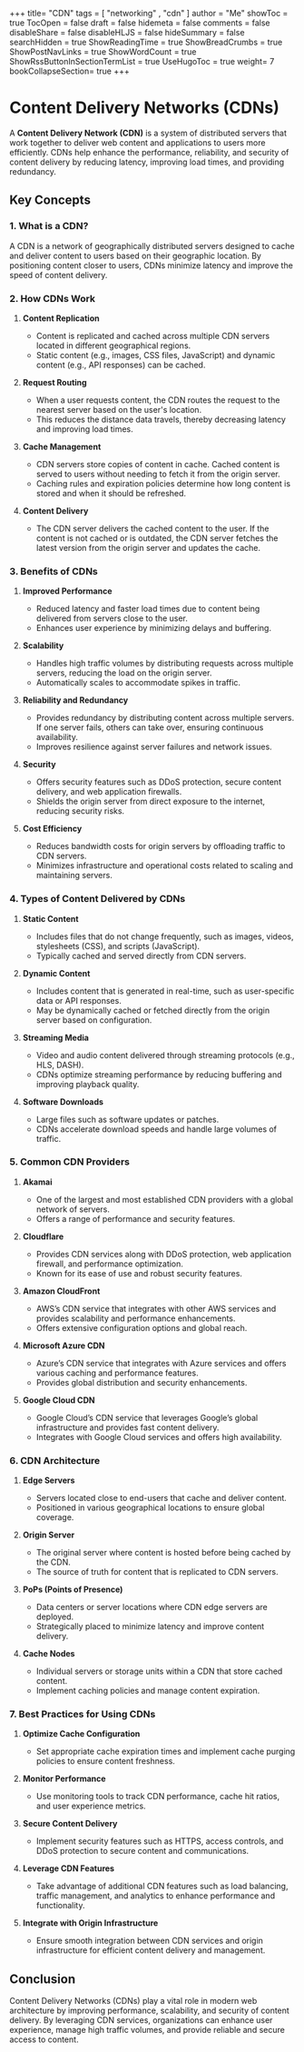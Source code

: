 +++
title= "CDN"
tags = [ "networking" , "cdn" ]
author = "Me"
showToc = true
TocOpen = false
draft = false
hidemeta = false
comments = false
disableShare = false
disableHLJS = false
hideSummary = false
searchHidden = true
ShowReadingTime = true
ShowBreadCrumbs = true
ShowPostNavLinks = true
ShowWordCount = true
ShowRssButtonInSectionTermList = true
UseHugoToc = true
weight= 7
bookCollapseSection= true
+++


# Content Delivery Networks (CDNs)

A **Content Delivery Network (CDN)** is a system of distributed servers that work together to deliver web content and applications to users more efficiently. CDNs help enhance the performance, reliability, and security of content delivery by reducing latency, improving load times, and providing redundancy.

## Key Concepts

### 1. **What is a CDN?**

A CDN is a network of geographically distributed servers designed to cache and deliver content to users based on their geographic location. By positioning content closer to users, CDNs minimize latency and improve the speed of content delivery.

### 2. **How CDNs Work**

1. **Content Replication**
   - Content is replicated and cached across multiple CDN servers located in different geographical regions.
   - Static content (e.g., images, CSS files, JavaScript) and dynamic content (e.g., API responses) can be cached.

2. **Request Routing**
   - When a user requests content, the CDN routes the request to the nearest server based on the user's location.
   - This reduces the distance data travels, thereby decreasing latency and improving load times.

3. **Cache Management**
   - CDN servers store copies of content in cache. Cached content is served to users without needing to fetch it from the origin server.
   - Caching rules and expiration policies determine how long content is stored and when it should be refreshed.

4. **Content Delivery**
   - The CDN server delivers the cached content to the user. If the content is not cached or is outdated, the CDN server fetches the latest version from the origin server and updates the cache.

### 3. **Benefits of CDNs**

1. **Improved Performance**
   - Reduced latency and faster load times due to content being delivered from servers close to the user.
   - Enhances user experience by minimizing delays and buffering.

2. **Scalability**
   - Handles high traffic volumes by distributing requests across multiple servers, reducing the load on the origin server.
   - Automatically scales to accommodate spikes in traffic.

3. **Reliability and Redundancy**
   - Provides redundancy by distributing content across multiple servers. If one server fails, others can take over, ensuring continuous availability.
   - Improves resilience against server failures and network issues.

4. **Security**
   - Offers security features such as DDoS protection, secure content delivery, and web application firewalls.
   - Shields the origin server from direct exposure to the internet, reducing security risks.

5. **Cost Efficiency**
   - Reduces bandwidth costs for origin servers by offloading traffic to CDN servers.
   - Minimizes infrastructure and operational costs related to scaling and maintaining servers.

### 4. **Types of Content Delivered by CDNs**

1. **Static Content**
   - Includes files that do not change frequently, such as images, videos, stylesheets (CSS), and scripts (JavaScript).
   - Typically cached and served directly from CDN servers.

2. **Dynamic Content**
   - Includes content that is generated in real-time, such as user-specific data or API responses.
   - May be dynamically cached or fetched directly from the origin server based on configuration.

3. **Streaming Media**
   - Video and audio content delivered through streaming protocols (e.g., HLS, DASH).
   - CDNs optimize streaming performance by reducing buffering and improving playback quality.

4. **Software Downloads**
   - Large files such as software updates or patches.
   - CDNs accelerate download speeds and handle large volumes of traffic.

### 5. **Common CDN Providers**

1. **Akamai**
   - One of the largest and most established CDN providers with a global network of servers.
   - Offers a range of performance and security features.

2. **Cloudflare**
   - Provides CDN services along with DDoS protection, web application firewall, and performance optimization.
   - Known for its ease of use and robust security features.

3. **Amazon CloudFront**
   - AWS’s CDN service that integrates with other AWS services and provides scalability and performance enhancements.
   - Offers extensive configuration options and global reach.

4. **Microsoft Azure CDN**
   - Azure’s CDN service that integrates with Azure services and offers various caching and performance features.
   - Provides global distribution and security enhancements.

5. **Google Cloud CDN**
   - Google Cloud’s CDN service that leverages Google’s global infrastructure and provides fast content delivery.
   - Integrates with Google Cloud services and offers high availability.

### 6. **CDN Architecture**

1. **Edge Servers**
   - Servers located close to end-users that cache and deliver content.
   - Positioned in various geographical locations to ensure global coverage.

2. **Origin Server**
   - The original server where content is hosted before being cached by the CDN.
   - The source of truth for content that is replicated to CDN servers.

3. **PoPs (Points of Presence)**
   - Data centers or server locations where CDN edge servers are deployed.
   - Strategically placed to minimize latency and improve content delivery.

4. **Cache Nodes**
   - Individual servers or storage units within a CDN that store cached content.
   - Implement caching policies and manage content expiration.

### 7. **Best Practices for Using CDNs**

1. **Optimize Cache Configuration**
   - Set appropriate cache expiration times and implement cache purging policies to ensure content freshness.

2. **Monitor Performance**
   - Use monitoring tools to track CDN performance, cache hit ratios, and user experience metrics.

3. **Secure Content Delivery**
   - Implement security features such as HTTPS, access controls, and DDoS protection to secure content and communications.

4. **Leverage CDN Features**
   - Take advantage of additional CDN features such as load balancing, traffic management, and analytics to enhance performance and functionality.

5. **Integrate with Origin Infrastructure**
   - Ensure smooth integration between CDN services and origin infrastructure for efficient content delivery and management.

## Conclusion

Content Delivery Networks (CDNs) play a vital role in modern web architecture by improving performance, scalability, and security of content delivery. By leveraging CDN services, organizations can enhance user experience, manage high traffic volumes, and provide reliable and secure access to content.

